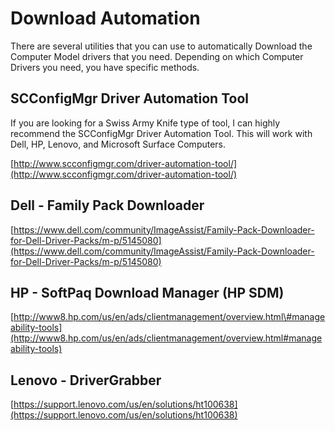 # Download Automation

There are several utilities that you can use to automatically Download the Computer Model drivers that you need. Depending on which Computer Drivers you need, you have specific methods.

## SCConfigMgr Driver Automation Tool

If you are looking for a Swiss Army Knife type of tool, I can highly recommend the SCConfigMgr Driver Automation Tool. This will work with Dell, HP, Lenovo, and Microsoft Surface Computers.

[http://www.scconfigmgr.com/driver-automation-tool/](http://www.scconfigmgr.com/driver-automation-tool/)

## Dell - Family Pack Downloader

[https://www.dell.com/community/ImageAssist/Family-Pack-Downloader-for-Dell-Driver-Packs/m-p/5145080](https://www.dell.com/community/ImageAssist/Family-Pack-Downloader-for-Dell-Driver-Packs/m-p/5145080)

## HP - SoftPaq Download Manager \(HP SDM\)

[http://www8.hp.com/us/en/ads/clientmanagement/overview.html\#manageability-tools](http://www8.hp.com/us/en/ads/clientmanagement/overview.html#manageability-tools)

## Lenovo - DriverGrabber

[https://support.lenovo.com/us/en/solutions/ht100638](https://support.lenovo.com/us/en/solutions/ht100638)

